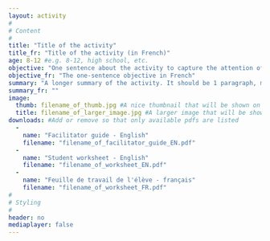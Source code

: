 ```yaml
---
layout: activity
#
# Content
#
title: "Title of the activity"
title_fr: "Title of the activity (in French)"
age: 8-12 #e.g. 8-12, high school, etc.
objective: "One sentence about the activity to capture the attention of the reader."
objective_fr: "The one-sentence objective in French"
summary: "A longer summary of the activity. It should be 1 paragraph, maybe 3-5 sentences."
summary_fr: ""
image:
  thumb: filename_of_thumb.jpg #A nice thumbnail that will be shown on the activities page
  title: filename_of_larger_image.jpg #A larger image that will be shown on the top of the page
downloads: #Add or remove so that only available pdfs are listed
  -
    name: "Facilitator guide - English"
    filename: "filename_of_facilitator_guide_EN.pdf"
  -
    name: "Student worksheet - English"
    filename: "filename_of_worksheet_EN.pdf"
  -
    name: "Feuille de travail de l'élève - français"
    filename: "filename_of_worksheet_FR.pdf"
#
# Styling
#
header: no
mediaplayer: false
---
```

